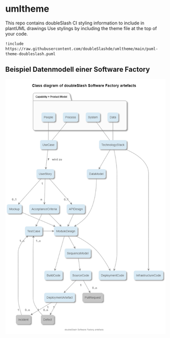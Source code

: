 
# umltheme

This repo contains doubleSlash CI styling information to include in plantUML drawings
Use stylings by including the theme file at the top of your code.

```
!include https://raw.githubusercontent.com/doubleSlashde/umltheme/main/puml-theme-doubleslash.puml
```

## Beispiel Datenmodell einer Software Factory

![Software Factory Datenmodell](./softwarefactory_datamodel.png)
